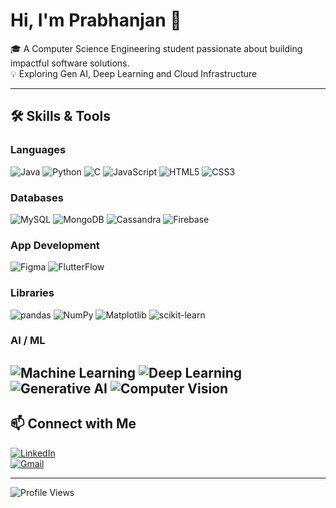 # Hi, I'm Prabhanjan 👋

🎓 A Computer Science Engineering student passionate about building impactful software solutions.  
💡 Exploring Gen AI, Deep Learning and Cloud Infrastructure  
  

---
## 🛠️ Skills & Tools  

### Languages
![Java](https://img.shields.io/badge/Java-ED8B00?style=for-the-badge&logo=openjdk&logoColor=white)
![Python](https://img.shields.io/badge/Python-3776AB?style=for-the-badge&logo=python&logoColor=white)
![C](https://img.shields.io/badge/C-00599C?style=for-the-badge&logo=c&logoColor=white)
![JavaScript](https://img.shields.io/badge/JavaScript-323330?style=for-the-badge&logo=javascript&logoColor=F7DF1E)
![HTML5](https://img.shields.io/badge/HTML5-E34F26?style=for-the-badge&logo=html5&logoColor=white)
![CSS3](https://img.shields.io/badge/CSS3-1572B6?style=for-the-badge&logo=css3&logoColor=white)

### Databases
![MySQL](https://img.shields.io/badge/MySQL-4479A1?style=for-the-badge&logo=mysql&logoColor=white)
![MongoDB](https://img.shields.io/badge/MongoDB-4EA94B?style=for-the-badge&logo=mongodb&logoColor=white)
![Cassandra](https://img.shields.io/badge/Cassandra-1287B1?style=for-the-badge&logo=apache-cassandra&logoColor=white)
![Firebase](https://img.shields.io/badge/Firebase-039BE5?style=for-the-badge&logo=firebase)

### App Development
![Figma](https://img.shields.io/badge/Figma-F24E1E?style=for-the-badge&logo=figma&logoColor=white)
![FlutterFlow](https://img.shields.io/badge/FlutterFlow-02569B?style=for-the-badge&logo=flutter&logoColor=white)

### Libraries
![pandas](https://img.shields.io/badge/pandas-150458?style=for-the-badge&logo=pandas&logoColor=white)
![NumPy](https://img.shields.io/badge/NumPy-013243?style=for-the-badge&logo=numpy&logoColor=white)
![Matplotlib](https://img.shields.io/badge/Matplotlib-11557c?style=for-the-badge&logo=plotly&logoColor=white)
![scikit-learn](https://img.shields.io/badge/scikit--learn-F7931E?style=for-the-badge&logo=scikit-learn&logoColor=white)

### AI / ML
![Machine Learning](https://img.shields.io/badge/Machine%20Learning-102230?style=for-the-badge&logo=scikitlearn&logoColor=F7931E)
![Deep Learning](https://img.shields.io/badge/Deep%20Learning-FF6F00?style=for-the-badge&logo=tensorflow&logoColor=white)
![Generative AI](https://img.shields.io/badge/Generative%20AI-412991?style=for-the-badge&logo=openai&logoColor=white)
![Computer Vision](https://img.shields.io/badge/Computer%20Vision-0096D6?style=for-the-badge&logo=opencv&logoColor=white)
---

## 📫 Connect with Me  

[![LinkedIn](https://img.shields.io/badge/LinkedIn-blue?style=for-the-badge&logo=linkedin)](https://www.linkedin.com/in/prabhanjan-bhat-4bbbb22b2/)  
[![Gmail](https://img.shields.io/badge/Email-D14836?style=for-the-badge&logo=gmail&logoColor=white)](mailto:prabhanjanpbhat@gmail.com)  

---
![Profile Views](https://komarev.com/ghpvc/?username=yourusername&color=blue&style=flat)  
